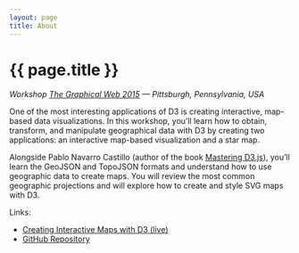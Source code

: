 ```yaml
---
layout: page
title: About
---
```


# {{ page.title }}

_Workshop [The Graphical Web 2015](https://www.graphicalweb.org/2015) — Pittsburgh, Pennsylvania, USA_


One of the most interesting applications of D3 is creating interactive, map-based data visualizations. In this workshop, you’ll learn how to obtain, transform, and manipulate geographical data with D3 by creating two applications: an interactive map-based visualization and a star map.

Alongside Pablo Navarro Castillo (author of the book [Mastering D3.js](http://www.amazon.com/Mastering-D3-js-Visualization-JavaScript-Developers/dp/178328627X)), you’ll learn the GeoJSON and TopoJSON formats and understand how to use geographic data to create maps. You will review the most common geographic projections and will explore how to create and style SVG maps with D3.

Links:
- [Creating Interactive Maps with D3 (live)](http://pnavarrc.github.io/workshop-d3-maps/)
- [GitHub Repository](https://github.com/pnavarrc/workshop-d3-maps)
